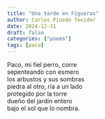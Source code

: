 ```yaml
---
title: "Una tarde en Figueras"
author: Carlos Pinedo Texidor
date: 2024-12-31
draft: false
categories: ["poems"]
tags: [paco]
---
```

Paco, mi fiel perro, corre  
sepenteando con esmero  
los arbustos y sus sombras  
piedra al otro, ría a un lado  
protegido por la torre  
dueño del jardín entero  
bajo el sol que lo nombra.  
```¨
